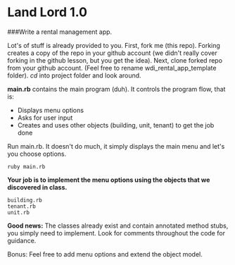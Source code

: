 Land Lord 1.0
=============


###Write a rental management app.

Lot's of stuff is already provided to you. First, fork me (this repo). Forking creates a copy of the repo in your github account (we didn't really cover forking in the github lesson, but you get the idea). Next, clone forked repo from your github account. (Feel free to rename wdi_rental_app_template folder). *cd* into project folder and look around.

**main.rb** contains the main program (duh). It controls the program flow, that is:

- Displays menu options
- Asks for user input
- Creates and uses other objects (building, unit, tenant) to get the job done 

Run main.rb. It doesn't do much, it simply displays the main menu and let's you choose options.

	ruby main.rb
	
**Your job is to implement the menu options using the objects that we discovered in class.**

	building.rb
	tenant.rb
	unit.rb
	
**Good news:** The classes already exist and contain annotated method stubs, you simply need to implement. Look for comments throughout the code for guidance.

Bonus: Feel free to add menu options and extend the object model.		
	





